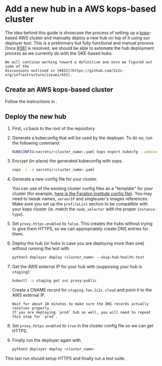 # Add a new hub in a AWS kops-based cluster

The idea behind this guide is showcase the process of setting up a 
[kops](https://kops.sigs.k8s.io/getting_started/aws/)-based AWS
cluster and manually deploy a new hub on top of it using our deployer tool.
This is a preliminary but fully functional and manual process. Once
[#381](https://github.com/2i2c-org/infrastructure/issues/381) is resolved, we should be able
to automate the hub deployment process as we currently do with the GKE-based hubs.

```{note}
We will continue working toward a definitive one once we figured out some of the
discussions outlined in [#431](https://github.com/2i2c-org/infrastructure/issues/431).
```

## Create an AWS kops-based cluster

Follow the instructions in [](new-cluster:aws).

## Deploy the new hub

1. First, `cd` back to the root of the repository

2. Generate a kubeconfig that will be used by the deployer.
   To do so, run the following command: 

   ```bash
   KUBECONFIG=secrets/<cluster_name>.yaml kops export kubecfg --admin=730h    <cluster_name>hub.k8s.local
   ```

3. Encrypt (in-place) the generated kubeconfig with sops.

   ```bash
   sops -i -e secrets/<cluster_name>.yaml
   ```

4. Generate a new config file for your cluster.

   You can use of the existing cluster config files as a "template" for your cluster (for example, [here is the Farallon Institute config file](https://github.com/2i2c-org/infrastructure/blob/master/config/hubs/farallon.cluster.yaml)).
   You may need to tweak names, `serverIP` and singleuser's images references.
   Make sure you set up the `profileList` section to be compatible with your kops cluster (ie. match the `node_selector` with the proper `instance-type`).

5. Set `proxy.https.enabled` to `false`.
   This creates the hubs without trying to give them HTTPS, so we can appropriately create DNS entries for them.

6. Deploy the hub (or hubs in case you are deploying more than one) without running the test with

   ```bash
   python3 deployer deploy <cluster_name> --skip-hub-health-test
   ```

7. Get the AWS external IP for your hub with (supposing your hub is `staging`):

   ```bash
   kubectl -n staging get svc proxy-public
   ```

   Create a CNAME record for `staging.foo.2i2c.cloud` and point it to the AWS external IP.

   ```{note}
   Wait for about 10 minutes to make sure the DNS records actually resolves properly.
   If you are deploying `prod` hub as well, you will need to repeat this step for `prod`.
   ```

8. Set `proxy.https.enabled` to `true` in the cluster config file so we can get HTTPS.

9. Finally run the deployer again with 

   ```bash
   python3 deployer deploy <cluster_name>
   ```

This last run should setup HTTPS and finally run a test suite.
